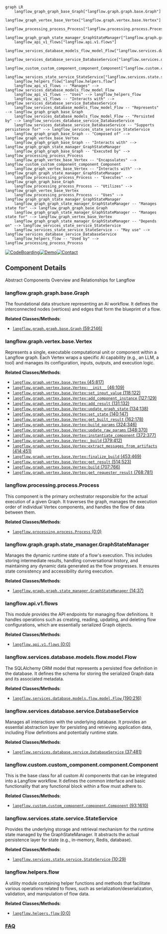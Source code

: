 ```mermaid
graph LR
    langflow_graph_graph_base_Graph["langflow.graph.graph.base.Graph"]
    langflow_graph_vertex_base_Vertex["langflow.graph.vertex.base.Vertex"]
    langflow_processing_process_Process["langflow.processing.process.Process"]
    langflow_graph_graph_state_manager_GraphStateManager["langflow.graph.graph.state_manager.GraphStateManager"]
    langflow_api_v1_flows["langflow.api.v1.flows"]
    langflow_services_database_models_flow_model_Flow["langflow.services.database.models.flow.model.Flow"]
    langflow_services_database_service_DatabaseService["langflow.services.database.service.DatabaseService"]
    langflow_custom_custom_component_component_Component["langflow.custom.custom_component.component.Component"]
    langflow_services_state_service_StateService["langflow.services.state.service.StateService"]
    langflow_helpers_flow["langflow.helpers.flow"]
    langflow_api_v1_flows -- "Manages" --> langflow_services_database_models_flow_model_Flow
    langflow_api_v1_flows -- "Uses" --> langflow_helpers_flow
    langflow_api_v1_flows -- "Interacts with" --> langflow_services_database_service_DatabaseService
    langflow_services_database_models_flow_model_Flow -- "Represents" --> langflow_graph_graph_base_Graph
    langflow_services_database_models_flow_model_Flow -- "Persisted by" --> langflow_services_database_service_DatabaseService
    langflow_services_database_service_DatabaseService -- "Supports persistence for" --> langflow_services_state_service_StateService
    langflow_graph_graph_base_Graph -- "Composed of" --> langflow_graph_vertex_base_Vertex
    langflow_graph_graph_base_Graph -- "Interacts with" --> langflow_graph_graph_state_manager_GraphStateManager
    langflow_graph_graph_base_Graph -- "Executed by" --> langflow_processing_process_Process
    langflow_graph_vertex_base_Vertex -- "Encapsulates" --> langflow_custom_custom_component_component_Component
    langflow_graph_vertex_base_Vertex -- "Interacts with" --> langflow_graph_graph_state_manager_GraphStateManager
    langflow_processing_process_Process -- "Executes" --> langflow_graph_graph_base_Graph
    langflow_processing_process_Process -- "Utilizes" --> langflow_graph_vertex_base_Vertex
    langflow_processing_process_Process -- "Uses" --> langflow_graph_graph_state_manager_GraphStateManager
    langflow_graph_graph_state_manager_GraphStateManager -- "Manages state for" --> langflow_graph_graph_base_Graph
    langflow_graph_graph_state_manager_GraphStateManager -- "Manages state for" --> langflow_graph_vertex_base_Vertex
    langflow_graph_graph_state_manager_GraphStateManager -- "Depends on" --> langflow_services_state_service_StateService
    langflow_services_state_service_StateService -- "May use" --> langflow_services_database_service_DatabaseService
    langflow_helpers_flow -- "Used by" --> langflow_processing_process_Process
```
[![CodeBoarding](https://img.shields.io/badge/Generated%20by-CodeBoarding-9cf?style=flat-square)](https://github.com/CodeBoarding/CodeBoarding)[![Demo](https://img.shields.io/badge/Try%20our-Demo-blue?style=flat-square)](https://www.codeboarding.org/demo)[![Contact](https://img.shields.io/badge/Contact%20us%20-%20contact@codeboarding.org-lightgrey?style=flat-square)](mailto:contact@codeboarding.org)

## Component Details

Abstract Components Overview and Relationships for Langflow

### langflow.graph.graph.base.Graph
The foundational data structure representing an AI workflow. It defines the interconnected nodes (vertices) and edges that form the blueprint of a flow.


**Related Classes/Methods**:

- <a href="https://github.com/langflow-ai/langflow/blob/master/src/backend/base/langflow/graph/graph/base.py#L59-L2146" target="_blank" rel="noopener noreferrer">`langflow.graph.graph.base.Graph` (59:2146)</a>


### langflow.graph.vertex.base.Vertex
Represents a single, executable computational unit or component within a Langflow graph. Each Vertex wraps a specific AI capability (e.g., an LLM, a tool) and manages its configuration, inputs, outputs, and execution logic.


**Related Classes/Methods**:

- <a href="https://github.com/langflow-ai/langflow/blob/master/src/backend/base/langflow/graph/vertex/base.py#L45-L817" target="_blank" rel="noopener noreferrer">`langflow.graph.vertex.base.Vertex` (45:817)</a>
- <a href="https://github.com/langflow-ai/langflow/blob/master/src/backend/base/langflow/graph/vertex/base.py#L46-L109" target="_blank" rel="noopener noreferrer">`langflow.graph.vertex.base.Vertex:__init__` (46:109)</a>
- <a href="https://github.com/langflow-ai/langflow/blob/master/src/backend/base/langflow/graph/vertex/base.py#L118-L122" target="_blank" rel="noopener noreferrer">`langflow.graph.vertex.base.Vertex:set_input_value` (118:122)</a>
- <a href="https://github.com/langflow-ai/langflow/blob/master/src/backend/base/langflow/graph/vertex/base.py#L127-L129" target="_blank" rel="noopener noreferrer">`langflow.graph.vertex.base.Vertex:add_component_instance` (127:129)</a>
- <a href="https://github.com/langflow-ai/langflow/blob/master/src/backend/base/langflow/graph/vertex/base.py#L131-L132" target="_blank" rel="noopener noreferrer">`langflow.graph.vertex.base.Vertex:add_result` (131:132)</a>
- <a href="https://github.com/langflow-ai/langflow/blob/master/src/backend/base/langflow/graph/vertex/base.py#L134-L138" target="_blank" rel="noopener noreferrer">`langflow.graph.vertex.base.Vertex:update_graph_state` (134:138)</a>
- <a href="https://github.com/langflow-ai/langflow/blob/master/src/backend/base/langflow/graph/vertex/base.py#L140-L147" target="_blank" rel="noopener noreferrer">`langflow.graph.vertex.base.Vertex:set_state` (140:147)</a>
- <a href="https://github.com/langflow-ai/langflow/blob/master/src/backend/base/langflow/graph/vertex/base.py#L162-L178" target="_blank" rel="noopener noreferrer">`langflow.graph.vertex.base.Vertex:get_built_result` (162:178)</a>
- <a href="https://github.com/langflow-ai/langflow/blob/master/src/backend/base/langflow/graph/vertex/base.py#L324-L346" target="_blank" rel="noopener noreferrer">`langflow.graph.vertex.base.Vertex:build_params` (324:346)</a>
- <a href="https://github.com/langflow-ai/langflow/blob/master/src/backend/base/langflow/graph/vertex/base.py#L348-L370" target="_blank" rel="noopener noreferrer">`langflow.graph.vertex.base.Vertex:update_raw_params` (348:370)</a>
- <a href="https://github.com/langflow-ai/langflow/blob/master/src/backend/base/langflow/graph/vertex/base.py#L372-L377" target="_blank" rel="noopener noreferrer">`langflow.graph.vertex.base.Vertex:instantiate_component` (372:377)</a>
- <a href="https://github.com/langflow-ai/langflow/blob/master/src/backend/base/langflow/graph/vertex/base.py#L379-L412" target="_blank" rel="noopener noreferrer">`langflow.graph.vertex.base.Vertex:_build` (379:412)</a>
- <a href="https://github.com/langflow-ai/langflow/blob/master/src/backend/base/langflow/graph/vertex/base.py#L414-L451" target="_blank" rel="noopener noreferrer">`langflow.graph.vertex.base.Vertex:extract_messages_from_artifacts` (414:451)</a>
- <a href="https://github.com/langflow-ai/langflow/blob/master/src/backend/base/langflow/graph/vertex/base.py#L453-L469" target="_blank" rel="noopener noreferrer">`langflow.graph.vertex.base.Vertex:finalize_build` (453:469)</a>
- <a href="https://github.com/langflow-ai/langflow/blob/master/src/backend/base/langflow/graph/vertex/base.py#L514-L523" target="_blank" rel="noopener noreferrer">`langflow.graph.vertex.base.Vertex:get_result` (514:523)</a>
- <a href="https://github.com/langflow-ai/langflow/blob/master/src/backend/base/langflow/graph/vertex/base.py#L707-L766" target="_blank" rel="noopener noreferrer">`langflow.graph.vertex.base.Vertex:build` (707:766)</a>
- <a href="https://github.com/langflow-ai/langflow/blob/master/src/backend/base/langflow/graph/vertex/base.py#L768-L781" target="_blank" rel="noopener noreferrer">`langflow.graph.vertex.base.Vertex:get_requester_result` (768:781)</a>


### langflow.processing.process.Process
This component is the primary orchestrator responsible for the actual execution of a given Graph. It traverses the graph, manages the execution order of individual Vertex components, and handles the flow of data between them.


**Related Classes/Methods**:

- <a href="https://github.com/langflow-ai/langflow/blob/master/src/backend/base/langflow/processing/process.py#L0-L0" target="_blank" rel="noopener noreferrer">`langflow.processing.process.Process` (0:0)</a>


### langflow.graph.graph.state_manager.GraphStateManager
Manages the dynamic runtime state of a flow's execution. This includes storing intermediate results, handling conversational history, and maintaining any dynamic data generated as the flow progresses. It ensures state consistency and accessibility during execution.


**Related Classes/Methods**:

- <a href="https://github.com/langflow-ai/langflow/blob/master/src/backend/base/langflow/graph/graph/state_manager.py#L14-L37" target="_blank" rel="noopener noreferrer">`langflow.graph.graph.state_manager.GraphStateManager` (14:37)</a>


### langflow.api.v1.flows
This module provides the API endpoints for managing flow definitions. It handles operations such as creating, reading, updating, and deleting flow configurations, which are essentially serialized Graph objects.


**Related Classes/Methods**:

- <a href="https://github.com/langflow-ai/langflow/blob/master/src/backend/base/langflow/api/v1/flows.py#L0-L0" target="_blank" rel="noopener noreferrer">`langflow.api.v1.flows` (0:0)</a>


### langflow.services.database.models.flow.model.Flow
The SQLAlchemy ORM model that represents a persisted flow definition in the database. It defines the schema for storing the serialized Graph data and its associated metadata.


**Related Classes/Methods**:

- <a href="https://github.com/langflow-ai/langflow/blob/master/src/backend/base/langflow/services/database/models/flow/model.py#L190-L216" target="_blank" rel="noopener noreferrer">`langflow.services.database.models.flow.model.Flow` (190:216)</a>


### langflow.services.database.service.DatabaseService
Manages all interactions with the underlying database. It provides an essential abstraction layer for persisting and retrieving application data, including Flow definitions and potentially runtime state.


**Related Classes/Methods**:

- <a href="https://github.com/langflow-ai/langflow/blob/master/src/backend/base/langflow/services/database/service.py#L37-L481" target="_blank" rel="noopener noreferrer">`langflow.services.database.service.DatabaseService` (37:481)</a>


### langflow.custom.custom_component.component.Component
This is the base class for all custom AI components that can be integrated into a Langflow workflow. It defines the common interface and basic functionality that any functional block within a flow must adhere to.


**Related Classes/Methods**:

- <a href="https://github.com/langflow-ai/langflow/blob/master/src/backend/base/langflow/custom/custom_component/component.py#L93-L1610" target="_blank" rel="noopener noreferrer">`langflow.custom.custom_component.component.Component` (93:1610)</a>


### langflow.services.state.service.StateService
Provides the underlying storage and retrieval mechanism for the runtime state managed by the GraphStateManager. It abstracts the actual persistence layer for state (e.g., in-memory, Redis, database).


**Related Classes/Methods**:

- <a href="https://github.com/langflow-ai/langflow/blob/master/src/backend/base/langflow/services/state/service.py#L10-L29" target="_blank" rel="noopener noreferrer">`langflow.services.state.service.StateService` (10:29)</a>


### langflow.helpers.flow
A utility module containing helper functions and methods that facilitate various operations related to flows, such as serialization/deserialization, validation, and manipulation of flow data.


**Related Classes/Methods**:

- <a href="https://github.com/langflow-ai/langflow/blob/master/src/backend/base/langflow/helpers/flow.py#L0-L0" target="_blank" rel="noopener noreferrer">`langflow.helpers.flow` (0:0)</a>




### [FAQ](https://github.com/CodeBoarding/GeneratedOnBoardings/tree/main?tab=readme-ov-file#faq)